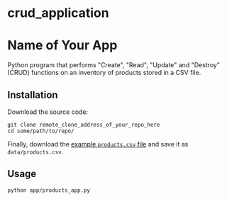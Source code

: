 # crud_application

# Name of Your App

Python program that performs "Create", "Read", "Update" and "Destroy" (CRUD) functions on an inventory of products stored in a CSV file.

## Installation

Download the source code:

```shell
git clone remote_clone_address_of_your_repo_here
cd some/path/to/repo/
```

Finally, download the [example `products.csv` file](https://raw.githubusercontent.com/prof-rossetti/nyu-info-2335-70-201706/master/projects/crud-app/products.csv) and save it as `data/products.csv`.

## Usage

```shell
python app/products_app.py
```
